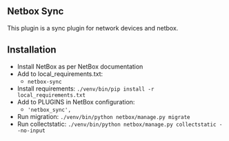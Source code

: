 Netbox Sync
---

This plugin is a sync plugin for network devices and netbox.

Installation
----

* Install NetBox as per NetBox documentation
* Add to local_requirements.txt:
  * `netbox-sync`
* Install requirements: `./venv/bin/pip install -r local_requirements.txt`
* Add to PLUGINS in NetBox configuration:
  * `'netbox_sync',`
* Run migration: `./venv/bin/python netbox/manage.py migrate`
* Run collectstatic: `./venv/bin/python netbox/manage.py collectstatic --no-input`

